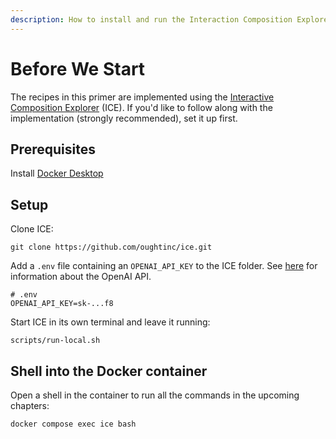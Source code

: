 ```yaml
---
description: How to install and run the Interaction Composition Explorer
---
```


# Before We Start

The recipes in this primer are implemented using the [Interactive Composition Explorer](https://github.com/oughtinc/ice) (ICE). If you'd like to follow along with the implementation (strongly recommended), set it up first.

## Prerequisites

Install [Docker Desktop](https://www.docker.com/products/docker-desktop/)

## Setup

Clone ICE:

```shell
git clone https://github.com/oughtinc/ice.git
```

Add a `.env` file containing an `OPENAI_API_KEY` to the ICE folder. See [here](https://openai.com/api/) for information about the OpenAI API.

```shell
# .env
OPENAI_API_KEY=sk-...f8
```

Start ICE in its own terminal and leave it running:

```shell
scripts/run-local.sh
```

## Shell into the Docker container

Open a shell in the container to run all the commands in the upcoming chapters:

```shell
docker compose exec ice bash
```
